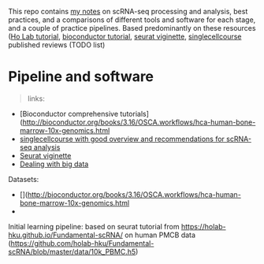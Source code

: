 
This repo contains [my notes](scRNA-seq_notes.md) on scRNA-seq processing and analysis, best practices, and a comparisons of different tools and software for each stage, and a couple of practice pipelines. Based predominantly on these resources ([Ho Lab tutorial](https://holab-hku.github.io/Fundamental-scRNA/raw2matrix.html#starsolo), [bioconductor tutorial](http://bioconductor.org/books/3.16/OSCA.workflows/unfiltered-human-pbmcs-10x-genomics.html), [seurat viginette](https://holab-hku.github.io/Fundamental-scRNA/raw2matrix.html#starsolo), [singlecellcourse](https://www.singlecellcourse.org/processing-raw-scrna-seq-sequencing-data-from-reads-to-a-count-matrix.html#read-alignment-and-quantification-in-droplet-based-scrna-seq-data) published reviews (TODO list)

# Pipeline and software
> links:  
 - [Bioconductor comprehensive tutorials](http://bioconductor.org/books/3.16/OSCA.workflows/hca-human-bone-marrow-10x-genomics.html
 - [singlecellcourse with good overview and recommendations for scRNA-seq analysis](https://www.singlecellcourse.org/processing-raw-scrna-seq-sequencing-data-from-reads-to-a-count-matrix.html)  
 - [Seurat viginette](https://satijalab.org/seurat/articles/pbmc3k_tutorial.html)
 - [Dealing with big data](http://bioconductor.org/books/3.16/OSCA.advanced/dealing-with-big-data.html#dealing-with-big-data)


Datasets:  
 - [](http://bioconductor.org/books/3.16/OSCA.workflows/hca-human-bone-marrow-10x-genomics.html
 - 

Initial learning pipeline: based on seurat tutorial from https://holab-hku.github.io/Fundamental-scRNA/ on human PMCB data (https://github.com/holab-hku/Fundamental-scRNA/blob/master/data/10k_PBMC.h5)

